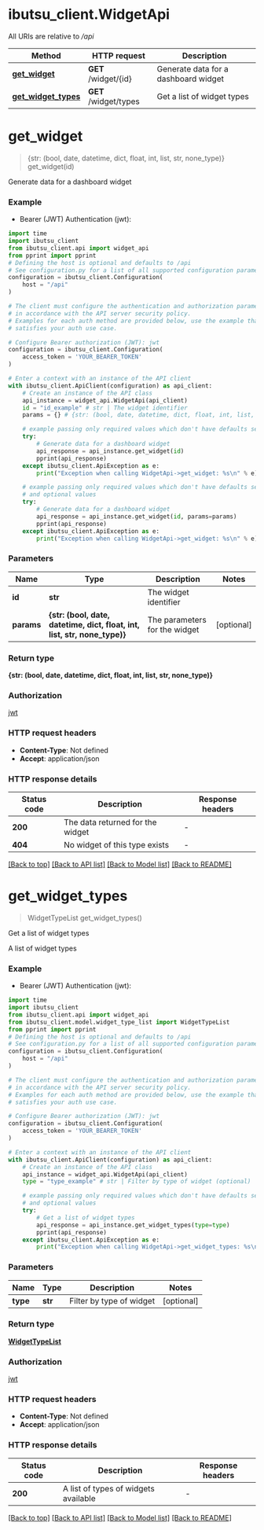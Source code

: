 # ibutsu_client.WidgetApi

All URIs are relative to */api*

Method | HTTP request | Description
------------- | ------------- | -------------
[**get_widget**](WidgetApi.md#get_widget) | **GET** /widget/{id} | Generate data for a dashboard widget
[**get_widget_types**](WidgetApi.md#get_widget_types) | **GET** /widget/types | Get a list of widget types


# **get_widget**
> {str: (bool, date, datetime, dict, float, int, list, str, none_type)} get_widget(id)

Generate data for a dashboard widget

### Example

* Bearer (JWT) Authentication (jwt):

```python
import time
import ibutsu_client
from ibutsu_client.api import widget_api
from pprint import pprint
# Defining the host is optional and defaults to /api
# See configuration.py for a list of all supported configuration parameters.
configuration = ibutsu_client.Configuration(
    host = "/api"
)

# The client must configure the authentication and authorization parameters
# in accordance with the API server security policy.
# Examples for each auth method are provided below, use the example that
# satisfies your auth use case.

# Configure Bearer authorization (JWT): jwt
configuration = ibutsu_client.Configuration(
    access_token = 'YOUR_BEARER_TOKEN'
)

# Enter a context with an instance of the API client
with ibutsu_client.ApiClient(configuration) as api_client:
    # Create an instance of the API class
    api_instance = widget_api.WidgetApi(api_client)
    id = "id_example" # str | The widget identifier
    params = {} # {str: (bool, date, datetime, dict, float, int, list, str, none_type)} | The parameters for the widget (optional)

    # example passing only required values which don't have defaults set
    try:
        # Generate data for a dashboard widget
        api_response = api_instance.get_widget(id)
        pprint(api_response)
    except ibutsu_client.ApiException as e:
        print("Exception when calling WidgetApi->get_widget: %s\n" % e)

    # example passing only required values which don't have defaults set
    # and optional values
    try:
        # Generate data for a dashboard widget
        api_response = api_instance.get_widget(id, params=params)
        pprint(api_response)
    except ibutsu_client.ApiException as e:
        print("Exception when calling WidgetApi->get_widget: %s\n" % e)
```


### Parameters

Name | Type | Description  | Notes
------------- | ------------- | ------------- | -------------
 **id** | **str**| The widget identifier |
 **params** | **{str: (bool, date, datetime, dict, float, int, list, str, none_type)}**| The parameters for the widget | [optional]

### Return type

**{str: (bool, date, datetime, dict, float, int, list, str, none_type)}**

### Authorization

[jwt](../README.md#jwt)

### HTTP request headers

 - **Content-Type**: Not defined
 - **Accept**: application/json


### HTTP response details

| Status code | Description | Response headers |
|-------------|-------------|------------------|
**200** | The data returned for the widget |  -  |
**404** | No widget of this type exists |  -  |

[[Back to top]](#) [[Back to API list]](../README.md#documentation-for-api-endpoints) [[Back to Model list]](../README.md#documentation-for-models) [[Back to README]](../README.md)

# **get_widget_types**
> WidgetTypeList get_widget_types()

Get a list of widget types

A list of widget types

### Example

* Bearer (JWT) Authentication (jwt):

```python
import time
import ibutsu_client
from ibutsu_client.api import widget_api
from ibutsu_client.model.widget_type_list import WidgetTypeList
from pprint import pprint
# Defining the host is optional and defaults to /api
# See configuration.py for a list of all supported configuration parameters.
configuration = ibutsu_client.Configuration(
    host = "/api"
)

# The client must configure the authentication and authorization parameters
# in accordance with the API server security policy.
# Examples for each auth method are provided below, use the example that
# satisfies your auth use case.

# Configure Bearer authorization (JWT): jwt
configuration = ibutsu_client.Configuration(
    access_token = 'YOUR_BEARER_TOKEN'
)

# Enter a context with an instance of the API client
with ibutsu_client.ApiClient(configuration) as api_client:
    # Create an instance of the API class
    api_instance = widget_api.WidgetApi(api_client)
    type = "type_example" # str | Filter by type of widget (optional)

    # example passing only required values which don't have defaults set
    # and optional values
    try:
        # Get a list of widget types
        api_response = api_instance.get_widget_types(type=type)
        pprint(api_response)
    except ibutsu_client.ApiException as e:
        print("Exception when calling WidgetApi->get_widget_types: %s\n" % e)
```


### Parameters

Name | Type | Description  | Notes
------------- | ------------- | ------------- | -------------
 **type** | **str**| Filter by type of widget | [optional]

### Return type

[**WidgetTypeList**](WidgetTypeList.md)

### Authorization

[jwt](../README.md#jwt)

### HTTP request headers

 - **Content-Type**: Not defined
 - **Accept**: application/json


### HTTP response details

| Status code | Description | Response headers |
|-------------|-------------|------------------|
**200** | A list of types of widgets available |  -  |

[[Back to top]](#) [[Back to API list]](../README.md#documentation-for-api-endpoints) [[Back to Model list]](../README.md#documentation-for-models) [[Back to README]](../README.md)

